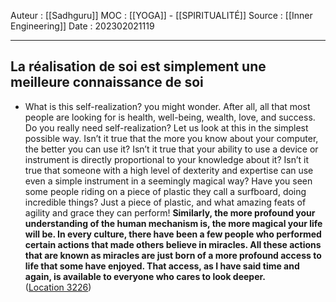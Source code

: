 Auteur : [[Sadhguru]]
MOC : [[YOGA]] - [[SPIRITUALITÉ]]
Source : [[Inner Engineering]]
Date : 202302021119
***

## La réalisation de soi est simplement une meilleure connaissance de soi 
- What is this self-realization? you might wonder. After all, all that most people are looking for is health, well-being, wealth, love, and success. Do you really need self-realization? Let us look at this in the simplest possible way. Isn’t it true that the more you know about your computer, the better you can use it? Isn’t it true that your ability to use a device or instrument is directly proportional to your knowledge about it? Isn’t it true that someone with a high level of dexterity and expertise can use even a simple instrument in a seemingly magical way? Have you seen some people riding on a piece of plastic they call a surfboard, doing incredible things? Just a piece of plastic, and what amazing feats of agility and grace they can perform! **Similarly, the more profound your understanding of the human mechanism is, the more magical your life will be. In every culture, there have been a few people who performed certain actions that made others believe in miracles. All these actions that are known as miracles are just born of a more profound access to life that some have enjoyed. That access, as I have said time and again, is available to everyone who cares to look deeper.** ([Location 3226](https://readwise.io/to_kindle?action=open&asin=B01B0K98D8&location=3226))